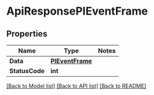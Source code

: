 # ApiResponsePIEventFrame

## Properties
Name | Type | Notes
------------ | ------------- | -------------
**Data** | **[**PIEventFrame**](../Model/PIEventFrame.md)**
**StatusCode** | **int**

[[Back to Model list]](../../README.md#documentation-for-models) [[Back to API list]](../../README.md#documentation-for-api-endpoints) [[Back to README]](../../README.md)
